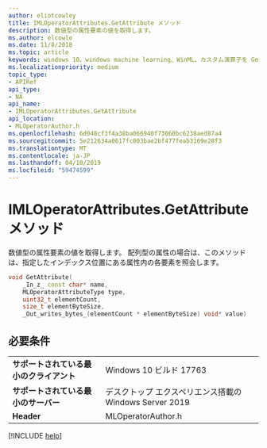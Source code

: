```yaml
---
author: eliotcowley
title: IMLOperatorAttributes.GetAttribute メソッド
description: 数値型の属性要素の値を取得します。
ms.author: elcowle
ms.date: 11/8/2018
ms.topic: article
keywords: windows 10、windows machine learning、WinML、カスタム演算子を GetAttribute
ms.localizationpriority: medium
topic_type:
- APIRef
api_type:
- NA
api_name:
- IMLOperatorAttributes.GetAttribute
api_location:
- MLOperatorAuthor.h
ms.openlocfilehash: 6d048cf3f4a38ba066940f73060bc6238aed87a4
ms.sourcegitcommit: 5e212634a0617fc003bae2bf477feab3169e28f3
ms.translationtype: MT
ms.contentlocale: ja-JP
ms.lasthandoff: 04/10/2019
ms.locfileid: "59474599"
---
```

# <a name="imloperatorattributesgetattribute-method"></a>IMLOperatorAttributes.GetAttribute メソッド

数値型の属性要素の値を取得します。 配列型の属性の場合は、このメソッドは、指定したインデックス位置にある属性内の各要素を照会します。

```cpp
void GetAttribute(
    _In_z_ const char* name,
    MLOperatorAttributeType type,
    uint32_t elementCount,
    size_t elementByteSize,
    _Out_writes_bytes_(elementCount * elementByteSize) void* value)
```

## <a name="requirements"></a>必要条件

| | |
|-|-|
| **サポートされている最小のクライアント** | Windows 10 ビルド 17763 |
| **サポートされている最小のサーバー** | デスクトップ エクスペリエンス搭載の Windows Server 2019 |
| **Header** | MLOperatorAuthor.h |

[!INCLUDE [help](../includes/get-help.md)]
